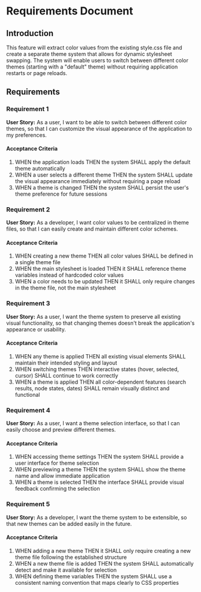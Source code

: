 # Requirements Document

## Introduction

This feature will extract color values from the existing style.css file and create a separate theme system that allows for dynamic stylesheet swapping. The system will enable users to switch between different color themes (starting with a "default" theme) without requiring application restarts or page reloads.

## Requirements

### Requirement 1

**User Story:** As a user, I want to be able to switch between different color themes, so that I can customize the visual appearance of the application to my preferences.

#### Acceptance Criteria

1. WHEN the application loads THEN the system SHALL apply the default theme automatically
2. WHEN a user selects a different theme THEN the system SHALL update the visual appearance immediately without requiring a page reload
3. WHEN a theme is changed THEN the system SHALL persist the user's theme preference for future sessions

### Requirement 2

**User Story:** As a developer, I want color values to be centralized in theme files, so that I can easily create and maintain different color schemes.

#### Acceptance Criteria

1. WHEN creating a new theme THEN all color values SHALL be defined in a single theme file
2. WHEN the main stylesheet is loaded THEN it SHALL reference theme variables instead of hardcoded color values
3. WHEN a color needs to be updated THEN it SHALL only require changes in the theme file, not the main stylesheet

### Requirement 3

**User Story:** As a user, I want the theme system to preserve all existing visual functionality, so that changing themes doesn't break the application's appearance or usability.

#### Acceptance Criteria

1. WHEN any theme is applied THEN all existing visual elements SHALL maintain their intended styling and layout
2. WHEN switching themes THEN interactive states (hover, selected, cursor) SHALL continue to work correctly
3. WHEN a theme is applied THEN all color-dependent features (search results, node states, dates) SHALL remain visually distinct and functional

### Requirement 4

**User Story:** As a user, I want a theme selection interface, so that I can easily choose and preview different themes.

#### Acceptance Criteria

1. WHEN accessing theme settings THEN the system SHALL provide a user interface for theme selection
2. WHEN previewing a theme THEN the system SHALL show the theme name and allow immediate application
3. WHEN a theme is selected THEN the interface SHALL provide visual feedback confirming the selection

### Requirement 5

**User Story:** As a developer, I want the theme system to be extensible, so that new themes can be added easily in the future.

#### Acceptance Criteria

1. WHEN adding a new theme THEN it SHALL only require creating a new theme file following the established structure
2. WHEN a new theme file is added THEN the system SHALL automatically detect and make it available for selection
3. WHEN defining theme variables THEN the system SHALL use a consistent naming convention that maps clearly to CSS properties